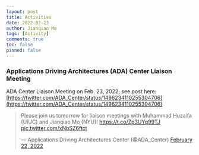 ```yaml
---
layout: post
title: Activities
date: 2022-02-23
author: Jianqiao Mo
tags: [Activity]
comments: true
toc: false
pinned: false
---
```

### Applications Driving Architectures (ADA) Center Liaison Meeting

ADA Center Liaison Meeting on Feb. 23, 2022; 
see post here: [https://twitter.com/ADA_Center/status/1496234110255304706](https://twitter.com/ADA_Center/status/1496234110255304706)

<blockquote class="twitter-tweet"><p lang="en" dir="ltr">Please join us tomorrow for liaison meetings with Muhammad Huzaifa (UIUC) and Jianqiao Mo (NYU)! <a href="https://t.co/Zp3UYq99TJ">https://t.co/Zp3UYq99TJ</a> <a href="https://t.co/xNbSZ6ftct">pic.twitter.com/xNbSZ6ftct</a></p>&mdash; Applications Driving Architectures Center (@ADA_Center) <a href="https://twitter.com/ADA_Center/status/1496234110255304706?ref_src=twsrc%5Etfw">February 22, 2022</a></blockquote> <script async src="https://platform.twitter.com/widgets.js" charset="utf-8"></script>
